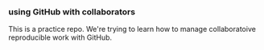 ### using GitHub with collaborators

This is a practice repo. We're trying to learn how to manage collaboratoive reproducible work with GitHub. 




